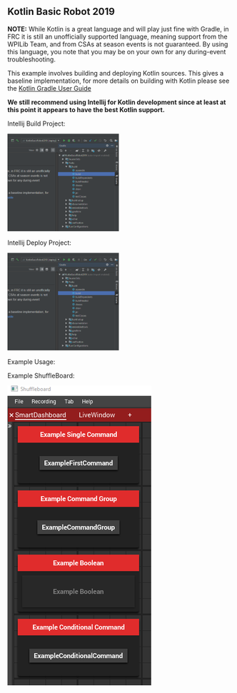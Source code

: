 Kotlin Basic Robot 2019
---

**NOTE:** While Kotlin is a great language and will play just fine with Gradle, in FRC it is still an unofficially supported language, meaning support from the WPILib Team, and from CSAs at season events is not guaranteed. By using this language, you note that you may be on your own for any during-event troubleshooting.

This example involves building and deploying Kotlin sources. This gives a baseline implementation, for more details on building with Kotlin please see the [Kotlin Gradle User Guide](https://kotlinlang.org/docs/reference/using-gradle.html)

**We still recommend using Intellij for Kotlin development since at least at this point it appears to have the best Kotlin support.**

Intellij Build Project:

<img src="images/GradleBuild.PNG" width="250"/>

Intellij Deploy Project:

<img src="images/GradleBuild.PNG?raw=true" width="250"/>

Example Usage:

Example ShuffleBoard:

![Alt text](images/ShuffleBoardExample.PNG?raw=true "ShuffleBoard Example")